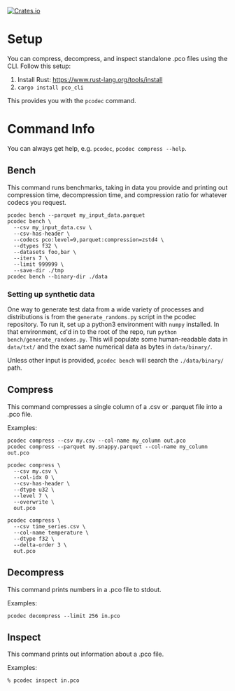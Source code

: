 [![Crates.io][crates-badge]][crates-url]

[crates-badge]: https://img.shields.io/crates/v/pco_cli.svg

[crates-url]: https://crates.io/crates/pco_cli

# Setup

You can compress, decompress, and inspect standalone .pco files using the CLI.
Follow this setup:

1. Install Rust: https://www.rust-lang.org/tools/install
2. `cargo install pco_cli`

This provides you with the `pcodec` command.

# Command Info

You can always get help, e.g. `pcodec`, `pcodec compress --help`.

## Bench

This command runs benchmarks, taking in data you provide and printing out
compression time, decompression time, and compression ratio for whatever
codecs you request.

```shell
pcodec bench --parquet my_input_data.parquet
pcodec bench \
  --csv my_input_data.csv \
  --csv-has-header \
  --codecs pco:level=9,parquet:compression=zstd4 \
  --dtypes f32 \
  --datasets foo,bar \
  --iters 7 \
  --limit 999999 \
  --save-dir ./tmp
pcodec bench --binary-dir ./data
```

### Setting up synthetic data

One way to generate test data from a wide variety of processes and
distributions is from the `generate_randoms.py` script in the pcodec
repository.
To run it, set up a python3 environment with `numpy` installed.
In that environment, `cd`'d in to the root of the repo,
run `python bench/generate_randoms.py`.
This will populate some human-readable data in `data/txt/` and
the exact same numerical data as bytes in `data/binary/`.

Unless other input is provided, `pcodec bench` will search the
`./data/binary/` path.

## Compress

This command compresses a single column of a .csv or .parquet file into a .pco
file.

Examples:

```shell
pcodec compress --csv my.csv --col-name my_column out.pco
pcodec compress --parquet my.snappy.parquet --col-name my_column out.pco

pcodec compress \
  --csv my.csv \
  --col-idx 0 \
  --csv-has-header \
  --dtype u32 \
  --level 7 \
  --overwrite \
  out.pco

pcodec compress \
  --csv time_series.csv \
  --col-name temperature \
  --dtype f32 \
  --delta-order 3 \
  out.pco
```

## Decompress

This command prints numbers in a .pco file to stdout.

Examples:

```shell
pcodec decompress --limit 256 in.pco
```

## Inspect

This command prints out information about a .pco file.

Examples:

```shell
% pcodec inspect in.pco
```
